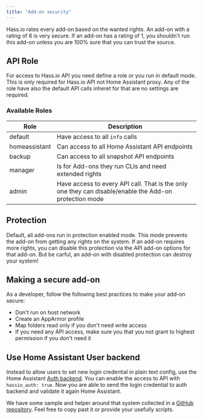 ```yaml
---
title: "Add-on security"
---
```


Hass.io rates every add-on based on the wanted rights. An add-on with a rating of 6 is very secure. If an add-on has a rating of 1, you shouldn't run this add-on unless you are 100% sure that you can trust the source.

## API Role

For access to Hass.io API you need define a role or you run in default mode. This is only required for Hass.io API not Home Assistant proxy. Any of the role have also the default API calls inheret for that are no settings are required.

### Available Roles

| Role | Description |
|------|-------------|
| default | Have access to all `info` calls |
| homeassistant | Can access to all Home Assistant API endpoints |
| backup | Can access to all snapshot API endpoints |
| manager | Is for Add-ons they run CLIs and need extended rights |
| admin | Have access to every API call. That is the only one they can disable/enable the Add-on protection mode |

## Protection

Default, all add-ons run in protection enabled mode. This mode prevents the add-on from getting any rights on the system. If an add-on requires more rights, you can disable this protection via the API add-on options for that add-on. But be carful, an add-on with disabled protection can destroy your system!

## Making a secure add-on

As a developer, follow the following best practices to make your add-on secure:

- Don't run on host network
- Create an AppArmor profile
- Map folders read only if you don't need write access
- If you need any API access, make sure you that you not grant to highest permission if you don't need it

## Use Home Assistant User backend

Instead to allow users to set new login credential in plain text config, use the Home Assistant [Auth backend][hassio-api-auth]. You can enable the access to API with `hassio_auth: true`. Now you are able to send the login credential to auth backend and validate it again Home Assistant.

We have some sample and helper around that system collected in a [GitHub repository][hassio-auth]. Feel free to copy past it or provide your usefully scripts.

[hassio-auth]: https://github.com/home-assistant/hassio-auth
[hassio-api-auth]: https://github.com/home-assistant/hassio/blob/dev/API.md#auth--sso-api
